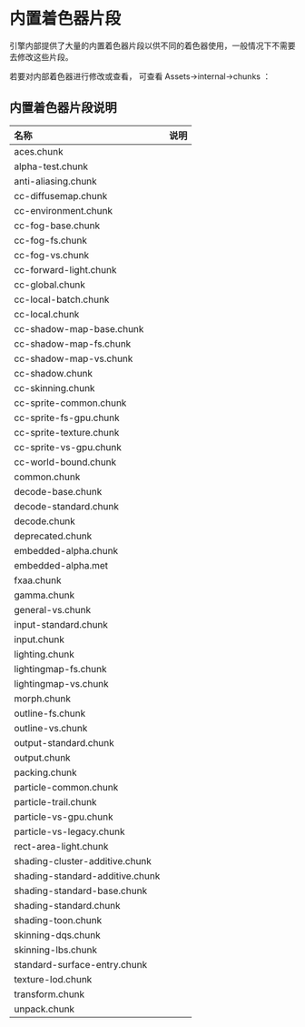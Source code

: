 # 内置着色器片段

 引擎内部提供了大量的内置着色器片段以供不同的着色器使用，一般情况下不需要去修改这些片段。

 若要对内部着色器进行修改或查看， 可查看 Assets->internal->chunks ：
 
 ## 内置着色器片段说明

 |名称| 说明|
|:--|:--|
|aces.chunk||
|alpha-test.chunk||
|anti-aliasing.chunk||
|cc-diffusemap.chunk||
|cc-environment.chunk||
|cc-fog-base.chunk||
|cc-fog-fs.chunk||
|cc-fog-vs.chunk||
|cc-forward-light.chunk||
|cc-global.chunk||
|cc-local-batch.chunk||
|cc-local.chunk||
|cc-shadow-map-base.chunk||
|cc-shadow-map-fs.chunk||
|cc-shadow-map-vs.chunk||
|cc-shadow.chunk||
|cc-skinning.chunk||
|cc-sprite-common.chunk||
|cc-sprite-fs-gpu.chunk||
|cc-sprite-texture.chunk||
|cc-sprite-vs-gpu.chunk||
|cc-world-bound.chunk||
|common.chunk||
|decode-base.chunk||
|decode-standard.chunk||
|decode.chunk||
|deprecated.chunk||
|embedded-alpha.chunk||
|embedded-alpha.met||
|fxaa.chunk||
|gamma.chunk||
|general-vs.chunk||
|input-standard.chunk||
|input.chunk||
|lighting.chunk||
|lightingmap-fs.chunk||
|lightingmap-vs.chunk||
|morph.chunk||
|outline-fs.chunk||
|outline-vs.chunk||
|output-standard.chunk||
|output.chunk||
|packing.chunk||
|particle-common.chunk||
|particle-trail.chunk||
|particle-vs-gpu.chunk||
|particle-vs-legacy.chunk||
|rect-area-light.chunk||
|shading-cluster-additive.chunk||
|shading-standard-additive.chunk||
|shading-standard-base.chunk||
|shading-standard.chunk||
|shading-toon.chunk||
|skinning-dqs.chunk||
|skinning-lbs.chunk||
|standard-surface-entry.chunk||
|texture-lod.chunk||
|transform.chunk||
|unpack.chunk||
